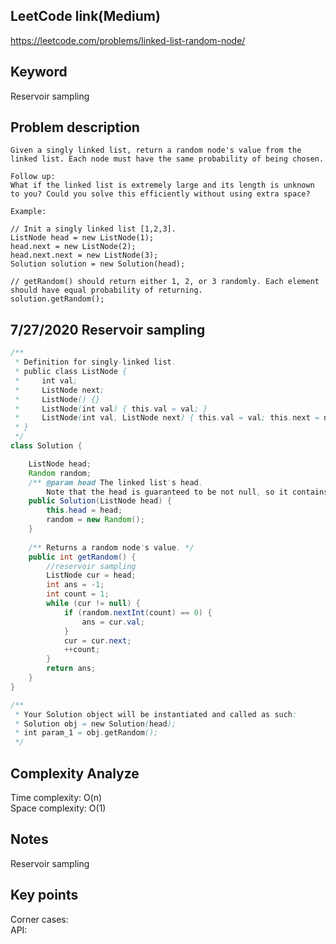 ## LeetCode link(Medium)
https://leetcode.com/problems/linked-list-random-node/

## Keyword
Reservoir sampling

## Problem description
```
Given a singly linked list, return a random node's value from the linked list. Each node must have the same probability of being chosen.

Follow up:
What if the linked list is extremely large and its length is unknown to you? Could you solve this efficiently without using extra space?

Example:

// Init a singly linked list [1,2,3].
ListNode head = new ListNode(1);
head.next = new ListNode(2);
head.next.next = new ListNode(3);
Solution solution = new Solution(head);

// getRandom() should return either 1, 2, or 3 randomly. Each element should have equal probability of returning.
solution.getRandom();
```
## 7/27/2020 Reservoir sampling

```java
/**
 * Definition for singly-linked list.
 * public class ListNode {
 *     int val;
 *     ListNode next;
 *     ListNode() {}
 *     ListNode(int val) { this.val = val; }
 *     ListNode(int val, ListNode next) { this.val = val; this.next = next; }
 * }
 */
class Solution {

    ListNode head;
    Random random;
    /** @param head The linked list's head.
        Note that the head is guaranteed to be not null, so it contains at least one node. */
    public Solution(ListNode head) {
        this.head = head;
        random = new Random();
    }
    
    /** Returns a random node's value. */
    public int getRandom() {
        //reservoir sampling
        ListNode cur = head;
        int ans = -1;
        int count = 1;
        while (cur != null) {
            if (random.nextInt(count) == 0) {
                ans = cur.val;
            }
            cur = cur.next;
            ++count;
        }
        return ans;
    }
}

/**
 * Your Solution object will be instantiated and called as such:
 * Solution obj = new Solution(head);
 * int param_1 = obj.getRandom();
 */
```

## Complexity Analyze
Time complexity: O(n)\
Space complexity: O(1)

## Notes
Reservoir sampling

## Key points
Corner cases: \
API: